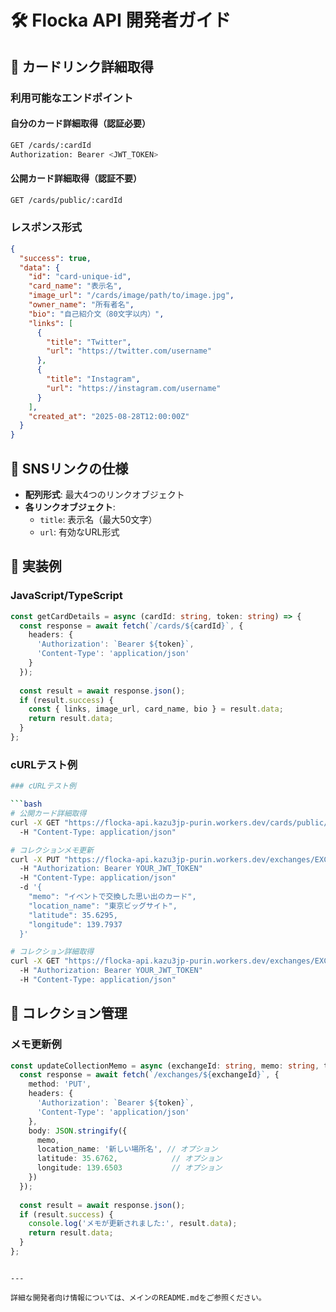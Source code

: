 # 🛠️ Flocka API 開発者ガイド

## 📱 カードリンク詳細取得

### 利用可能なエンドポイント

#### 自分のカード詳細取得（認証必要）
```bash
GET /cards/:cardId
Authorization: Bearer <JWT_TOKEN>
```

#### 公開カード詳細取得（認証不要）
```bash
GET /cards/public/:cardId
```

### レスポンス形式
```json
{
  "success": true,
  "data": {
    "id": "card-unique-id",
    "card_name": "表示名",
    "image_url": "/cards/image/path/to/image.jpg",
    "owner_name": "所有者名",
    "bio": "自己紹介文（80文字以内）",
    "links": [
      {
        "title": "Twitter",
        "url": "https://twitter.com/username"
      },
      {
        "title": "Instagram", 
        "url": "https://instagram.com/username"
      }
    ],
    "created_at": "2025-08-28T12:00:00Z"
  }
}
```

## 🔧 SNSリンクの仕様

- **配列形式**: 最大4つのリンクオブジェクト
- **各リンクオブジェクト**:
  - `title`: 表示名（最大50文字）
  - `url`: 有効なURL形式

## 📝 実装例

### JavaScript/TypeScript
```typescript
const getCardDetails = async (cardId: string, token: string) => {
  const response = await fetch(`/cards/${cardId}`, {
    headers: {
      'Authorization': `Bearer ${token}`,
      'Content-Type': 'application/json'
    }
  });
  
  const result = await response.json();
  if (result.success) {
    const { links, image_url, card_name, bio } = result.data;
    return result.data;
  }
};
```

### cURLテスト例
```bash
### cURLテスト例

```bash
# 公開カード詳細取得
curl -X GET "https://flocka-api.kazu3jp-purin.workers.dev/cards/public/CARD_ID" 
  -H "Content-Type: application/json"

# コレクションメモ更新
curl -X PUT "https://flocka-api.kazu3jp-purin.workers.dev/exchanges/EXCHANGE_ID" 
  -H "Authorization: Bearer YOUR_JWT_TOKEN" 
  -H "Content-Type: application/json" 
  -d '{
    "memo": "イベントで交換した思い出のカード",
    "location_name": "東京ビッグサイト",
    "latitude": 35.6295,
    "longitude": 139.7937
  }'

# コレクション詳細取得
curl -X GET "https://flocka-api.kazu3jp-purin.workers.dev/exchanges/EXCHANGE_ID" 
  -H "Authorization: Bearer YOUR_JWT_TOKEN" 
  -H "Content-Type: application/json"
```

## 📝 コレクション管理

### メモ更新例

```typescript
const updateCollectionMemo = async (exchangeId: string, memo: string, token: string) => {
  const response = await fetch(`/exchanges/${exchangeId}`, {
    method: 'PUT',
    headers: {
      'Authorization': `Bearer ${token}`,
      'Content-Type': 'application/json'
    },
    body: JSON.stringify({
      memo,
      location_name: '新しい場所名', // オプション
      latitude: 35.6762,            // オプション
      longitude: 139.6503           // オプション
    })
  });
  
  const result = await response.json();
  if (result.success) {
    console.log('メモが更新されました:', result.data);
    return result.data;
  }
};
```
```

---

詳細な開発者向け情報については、メインのREADME.mdをご参照ください。
